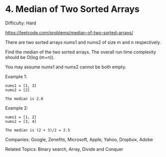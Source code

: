 # 4. Median of Two Sorted Arrays

Difficulty: Hard

https://leetcode.com/problems/median-of-two-sorted-arrays/

There are two sorted arrays nums1 and nums2 of size m and n respectively.

Find the median of the two sorted arrays. The overall run time complexity should be O(log (m+n)).

You may assume nums1 and nums2 cannot be both empty.

Example 1:
```
nums1 = [1, 3]
nums2 = [2]

The median is 2.0
```
Example 2:
```
nums1 = [1, 2]
nums2 = [3, 4]

The median is (2 + 3)/2 = 2.5
```

Companies: Google, Zenefits, Microsoft, Apple, Yahoo, Dropbox, Adobe

Related Topics: Binary search, Array, Divide and Conquer
